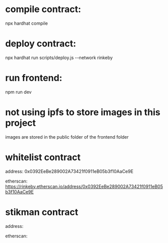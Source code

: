 # compile contract:

npx hardhat compile

# deploy contract:

npx hardhat run scripts/deploy.js --network rinkeby

# run frontend:

npm run dev

# not using ipfs to store images in this project

images are stored in the public folder of the frontend folder

# whitelist contract

address: 0x0392EeBe289002A73421f0911eB05b3f10AaCe9E

etherscan: https://rinkeby.etherscan.io/address/0x0392EeBe289002A73421f0911eB05b3f10AaCe9E

# stikman contract

address:

etherscan:
